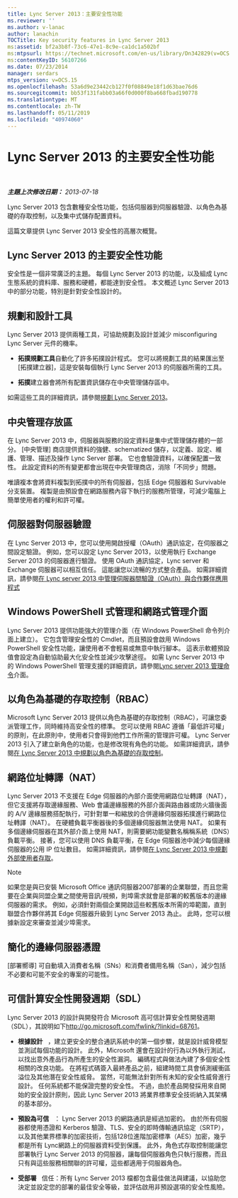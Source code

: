 ```yaml
---
title: Lync Server 2013：主要安全性功能
ms.reviewer: ''
ms.author: v-lanac
author: lanachin
TOCTitle: Key security features in Lync Server 2013
ms:assetid: bf2a3b8f-73c6-47e1-8c9e-ca1dc1a502bf
ms:mtpsurl: https://technet.microsoft.com/en-us/library/Dn342829(v=OCS.15)
ms:contentKeyID: 56107266
ms.date: 07/23/2014
manager: serdars
mtps_version: v=OCS.15
ms.openlocfilehash: 53a6d9e23442cb127f0f08849e18f1d63bae76d6
ms.sourcegitcommit: bb53f131fabb03a66f0d000f8ba668fbad190778
ms.translationtype: MT
ms.contentlocale: zh-TW
ms.lasthandoff: 05/11/2019
ms.locfileid: "40974060"
---
```

<div data-xmlns="http://www.w3.org/1999/xhtml">

<div class="topic" data-xmlns="http://www.w3.org/1999/xhtml" data-msxsl="urn:schemas-microsoft-com:xslt" data-cs="http://msdn.microsoft.com/en-us/">

<div data-asp="http://msdn2.microsoft.com/asp">

# <a name="key-security-features-in-lync-server-2013"></a>Lync Server 2013 的主要安全性功能

</div>

<div id="mainSection">

<div id="mainBody">

<span> </span>

_**主題上次修改日期：** 2013-07-18_

Lync Server 2013 包含數種安全性功能，包括伺服器到伺服器驗證、以角色為基礎的存取控制，以及集中式儲存配置資料。

這篇文章提供 Lync Server 2013 安全性的高層次概覽。

<div>

## <a name="key-security-features-in-lync-server-2013"></a>Lync Server 2013 的主要安全性功能

安全性是一個非常廣泛的主題。 每個 Lync Server 2013 的功能，以及組成 Lync 生態系統的資料庫、服務和硬體，都能達到安全性。 本文概述 Lync Server 2013 中的部分功能，特別是針對安全性設計的。

<div>

## <a name="planning-and-design-tools"></a>規劃和設計工具

Lync Server 2013 提供兩種工具，可協助規劃及設計並減少 misconfiguring Lync Server 元件的機率。

  - **拓撲規劃工具**自動化了許多拓撲設計程式。 您可以將規劃工具的結果匯出至 [拓撲建立器]，這是安裝每個執行 Lync Server 2013 的伺服器所需的工具。

  - **拓撲**建立器會將所有配置資訊儲存在中央管理儲存區中。

如需這些工具的詳細資訊，請參閱[規劃 Lync Server 2013](lync-server-2013-planning.md)。

</div>

<div>

## <a name="central-management-store"></a>中央管理存放區

在 Lync Server 2013 中，伺服器與服務的設定資料是集中式管理儲存體的一部分。 [中央管理] 商店提供資料的強健、schematized 儲存，以定義、設定、維護、管理、描述及操作 Lync Server 部署。 它也會驗證資料，以確保配置一致性。 此設定資料的所有變更都會出現在中央管理商店，消除「不同步」問題。

唯讀複本會將資料複製到拓撲中的所有伺服器，包括 Edge 伺服器和 Survivable 分支裝置。 複製是由預設會在網路服務內容下執行的服務所管理，可減少電腦上簡單使用者的權利和許可權。

</div>

<div>

## <a name="server-to-server-authentication"></a>伺服器對伺服器驗證

在 Lync Server 2013 中，您可以使用開啟授權（OAuth）通訊協定，在伺服器之間設定驗證。 例如，您可以設定 Lync Server 2013，以使用執行 Exchange Server 2013 的伺服器進行驗證。 使用 OAuth 通訊協定，Lync server 和 Exchange 伺服器可以相互信任。 這能讓您以流暢的方式整合產品。 如需詳細資訊，請參閱[在 Lync server 2013 中管理伺服器間驗證（OAuth）與合作夥伴應用程式](lync-server-2013-managing-server-to-server-authentication-oauth-and-partner-applications.md)

</div>

<div>

## <a name="windows-powershell-based-management-and-web-based-management-interface"></a>Windows PowerShell 式管理和網路式管理介面

Lync Server 2013 提供功能強大的管理介面（在 Windows PowerShell 命令列介面上建立）。 它包含管理安全性的 Cmdlet，而且預設會啟用 Windows PowerShell 安全性功能，讓使用者不會輕易或無意中執行腳本。 這表示軟體預設值會設定為自動協助最大化安全性並減少攻擊途徑。 如需 Lync Server 2013 中的 Windows PowerShell 管理支援的詳細資訊，請參閱[Lync server 2013 管理命令](lync-server-2013-lync-server-management-shell.md)介面。

</div>

<div>

## <a name="role-based-access-control-rbac"></a>以角色為基礎的存取控制（RBAC）

Microsoft Lync Server 2013 提供以角色為基礎的存取控制（RBAC），可讓您委派管理工作，同時維持高安全性的標準。 您可以使用 RBAC 遵循「最低許可權」的原則，在此原則中，使用者只會得到他們工作所需的管理許可權。 Lync Server 2013 引入了建立新角色的功能，也是修改現有角色的功能。 如需詳細資訊，請參閱[在 Lync Server 2013 中規劃以角色為基礎的存取控制](lync-server-2013-planning-for-role-based-access-control.md)。

</div>

</div>

<div>

## <a name="network-address-translation-nat"></a>網路位址轉譯（NAT）

Lync Server 2013 不支援在 Edge 伺服器的內部介面使用網路位址轉譯（NAT），但它支援將存取邊緣服務、Web 會議邊緣服務的外部介面與路由器或防火牆後面的 A/V 邊緣服務搭配執行，可針對單一和縮放的合併邊緣伺服器拓撲進行網路位址轉譯（NAT）。 在硬體負載平衡器後的多個邊緣伺服器無法使用 NAT。 如果有多個邊緣伺服器在其外部介面上使用 NAT，則需要網功能變數名稱稱系統（DNS）負載平衡。 接著，您可以使用 DNS 負載平衡，在 Edge 伺服器池中減少每個邊緣伺服器的公用 IP 位址數目。 如需詳細資訊，請參閱[在 Lync Server 2013 中規劃外部使用者存取](lync-server-2013-planning-for-external-user-access.md)。

<div>


> [!NOTE]  
> 如果您是與已安裝 Microsoft Office 通訊伺服器2007部署的企業聯盟，而且您需要在企業與同盟企業之間使用音訊/視頻，則埠需求就會是部署的較舊版本的邊緣伺服器的需求。 例如，必須針對兩個企業開啟這些較舊版本所需的埠範圍，直到聯盟合作夥伴將其 Edge 伺服器升級到 Lync Server 2013 為止。 此時，您可以根據新設定來審查並減少埠需求。



</div>

</div>

<div>

## <a name="simplified-certificates-for-edge-servers"></a>簡化的邊緣伺服器憑證

[部署嚮導] 可自動填入消費者名稱（SNs）和消費者備用名稱（San），減少包括不必要和可能不安全的專案的可能性。

</div>

<div>

## <a name="trustworthy-computing-security-development-lifecycle-sdl"></a>可信計算安全性開發週期（SDL）

Lync Server 2013 的設計與開發符合 Microsoft 高可信計算安全性開發週期（SDL），其說明如下<http://go.microsoft.com/fwlink/?linkid=68761>。

  - **根據設計**   ，建立更安全的整合通訊系統中的第一個步驟，就是設計威脅模型並測試每個功能的設計。 此外，Microsoft 還會在設計的行為以外執行測試，以找出意外產品行為所產生的安全性漏洞。 編碼程式與做法內建了多個安全性相關的改良功能。 在將程式碼簽入最終產品之前，組建時間工具會偵測緩衝區溢位及其他潛在安全性威脅。 當然，可能無法針對所有未知的安全性威脅進行設計。 任何系統都不能保證完整的安全性。 不過，由於產品開發採用來自開始的安全設計原則，因此 Lync Server 2013 將業界標準安全技術納入其架構的基本部分。

  - **預設為可信**   ： Lync Server 2013 的網路通訊是經過加密的。 由於所有伺服器都使用憑證和 Kerberos 驗證、TLS、安全的即時傳輸通訊協定（SRTP），以及其他業界標準的加密技術，包括128位進階加密標準（AES）加密，幾乎都是所有 Lync網路上的伺服器資料受到保護。 此外，角色式存取控制能讓您部署執行 Lync Server 2013 的伺服器，讓每個伺服器角色只執行服務，而且只有與這些服務相關聯的許可權，這些都適用于伺服器角色。

  - **受部署**   信任：所有 Lync Server 2013 檔都包含最佳做法與建議，以協助您決定並設定您的部署的最佳安全等級，並評估啟用非預設選項的安全性風險。

</div>

</div>

<span> </span>

</div>

</div>

</div>

